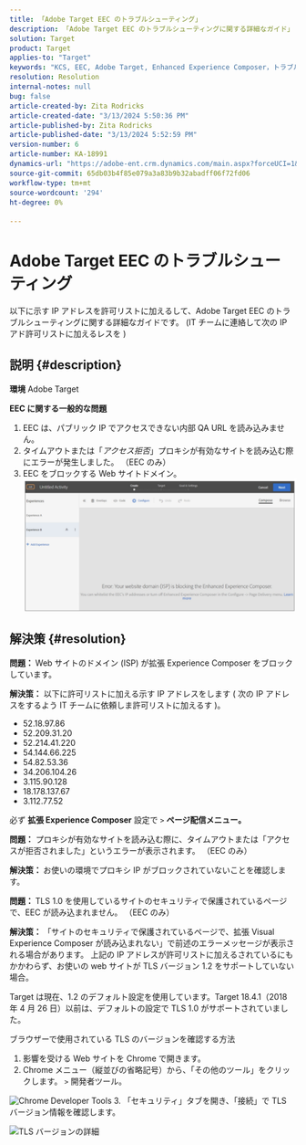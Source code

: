 ```yaml
---
title: 「Adobe Target EEC のトラブルシューティング」
description: 「Adobe Target EEC のトラブルシューティングに関する詳細なガイド」
solution: Target
product: Target
applies-to: "Target"
keywords: "KCS, EEC, Adobe Target, Enhanced Experience Composer，トラブルシューティング"
resolution: Resolution
internal-notes: null
bug: false
article-created-by: Zita Rodricks
article-created-date: "3/13/2024 5:50:36 PM"
article-published-by: Zita Rodricks
article-published-date: "3/13/2024 5:52:59 PM"
version-number: 6
article-number: KA-18991
dynamics-url: "https://adobe-ent.crm.dynamics.com/main.aspx?forceUCI=1&pagetype=entityrecord&etn=knowledgearticle&id=1e38952d-62e1-ee11-904c-0022480a227c"
source-git-commit: 65db03b4f85e079a3a83b9b32abadff06f72fd06
workflow-type: tm+mt
source-wordcount: '294'
ht-degree: 0%

---
```


# Adobe Target EEC のトラブルシューティング


以下に示す IP アドレスを許可リストに加えるして、Adobe Target EEC のトラブルシューティングに関する詳細なガイドです。 (IT チームに連絡して次の IP アド許可リストに加えるレスを )

## 説明 {#description}


<b>環境</b>
Adobe Target

<b>EEC に関する一般的な問題</b>
1. EEC は、パブリック IP でアクセスできない内部 QA URL を読み込みません。
2. タイムアウトまたは「*アクセス拒否*」プロキシが有効なサイトを読み込む際にエラーが発生しました。 （EEC のみ）
3. EEC をブロックする Web サイトドメイン。
   <br>![](assets/___1f38952d-62e1-ee11-904c-0022480a227c___.png)

## 解決策 {#resolution}


<b>問題： </b>Web サイトのドメイン (ISP) が拡張 Experience Composer をブロックしています。

<b>解決策：</b> 以下に許可リストに加える示す IP アドレスをします ( 次の IP アドレスをするよう IT チームに依頼しま許可リストに加えるす )。



- 52.18.97.86
- 52.209.31.20
- 52.214.41.220
- 54.144.66.225
- 54.82.53.36
- 34.206.104.26
- 3.115.90.128
- 18.178.137.67
- 3.112.77.52


必ず <b>拡張 Experience Composer</b> 設定で `>` <b> ページ配信メニュー。</b>





<b>問題：</b> プロキシが有効なサイトを読み込む際に、タイムアウトまたは「アクセスが拒否されました」というエラーが表示されます。 （EEC のみ）

<b>解決策： </b>お使いの環境でプロキシ IP がブロックされていないことを確認します。



<b>問題： </b>TLS 1.0 を使用しているサイトのセキュリティで保護されているページで、EEC が読み込まれません。 （EEC のみ）

<b>解決策： </b>「サイトのセキュリティで保護されているページで、拡張 Visual Experience Composer が読み込まれない」で前述のエラーメッセージが表示される場合があります。 上記の IP アドレスが許可リストに加えるされているにもかかわらず、お使いの web サイトが TLS バージョン 1.2 をサポートしていない場合。

Target は現在、1.2 のデフォルト設定を使用しています。Target 18.4.1（2018 年 4 月 26 日）以前は、デフォルトの設定で TLS 1.0 がサポートされていました。

ブラウザーで使用されている TLS のバージョンを確認する方法
1. 影響を受ける Web サイトを Chrome で開きます。
2. Chrome メニュー（縦並びの省略記号）から、「その他のツール」をクリックします。 `>`  開発者ツール。

![Chrome Developer Tools](https://experienceleague.adobe.com/docs/target/assets/chrome-developer-tools.png?lang=en)
3. 「セキュリティ」タブを開き、「接続」で TLS バージョン情報を確認します。

![TLS バージョンの詳細](https://experienceleague.adobe.com/docs/target/assets/chrome-tls-version.png?lang=en)
